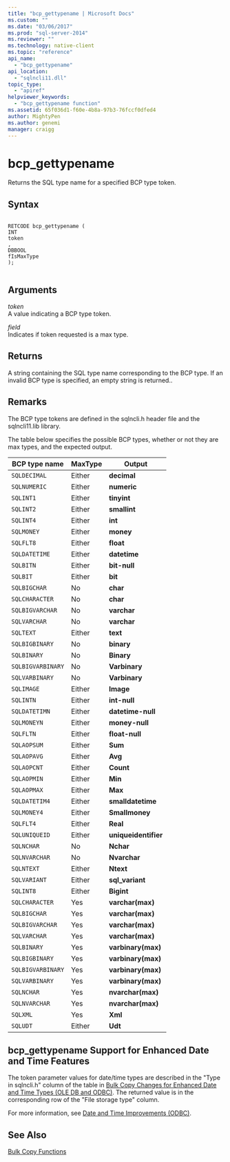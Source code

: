```yaml
---
title: "bcp_gettypename | Microsoft Docs"
ms.custom: ""
ms.date: "03/06/2017"
ms.prod: "sql-server-2014"
ms.reviewer: ""
ms.technology: native-client
ms.topic: "reference"
api_name: 
  - "bcp_gettypename"
api_location: 
  - "sqlncli11.dll"
topic_type: 
  - "apiref"
helpviewer_keywords: 
  - "bcp_gettypename function"
ms.assetid: 65f036d1-f60e-4b8a-97b3-76fccf0dfed4
author: MightyPen
ms.author: genemi
manager: craigg
---
```

# bcp_gettypename
  Returns the SQL type name for a specified BCP type token.  
  
## Syntax  
  
```  
  
RETCODE bcp_gettypename (  
INT   
token  
,  
DBBOOL   
fIsMaxType  
);  
  
```  
  
## Arguments  
 *token*  
 A value indicating a BCP type token.  
  
 *field*  
 Indicates if token requested is a max type.  
  
## Returns  
 A string containing the SQL type name corresponding to the BCP type. If an invalid BCP type is specified, an empty string is returned..  
  
## Remarks  
 The BCP type tokens are defined in the sqlncli.h header file and the sqlncli11.lib library.  
  
 The table below specifies the possible BCP types, whether or not they are max types, and the expected output.  
  
|BCP type name|MaxType|Output|  
|-------------------|-------------|------------|  
|`SQLDECIMAL`|Either|**decimal**|  
|`SQLNUMERIC`|Either|**numeric**|  
|`SQLINT1`|Either|**tinyint**|  
|`SQLINT2`|Either|**smallint**|  
|`SQLINT4`|Either|**int**|  
|`SQLMONEY`|Either|**money**|  
|`SQLFLT8`|Either|**float**|  
|`SQLDATETIME`|Either|**datetime**|  
|`SQLBITN`|Either|**bit-null**|  
|`SQLBIT`|Either|**bit**|  
|`SQLBIGCHAR`|No|**char**|  
|`SQLCHARACTER`|No|**char**|  
|`SQLBIGVARCHAR`|No|**varchar**|  
|`SQLVARCHAR`|No|**varchar**|  
|`SQLTEXT`|Either|**text**|  
|`SQLBIGBINARY`|No|**binary**|  
|`SQLBINARY`|No|**Binary**|  
|`SQLBIGVARBINARY`|No|**Varbinary**|  
|`SQLVARBINARY`|No|**Varbinary**|  
|`SQLIMAGE`|Either|**Image**|  
|`SQLINTN`|Either|**int-null**|  
|`SQLDATETIMN`|Either|**datetime-null**|  
|`SQLMONEYN`|Either|**money-null**|  
|`SQLFLTN`|Either|**float-null**|  
|`SQLAOPSUM`|Either|**Sum**|  
|`SQLAOPAVG`|Either|**Avg**|  
|`SQLAOPCNT`|Either|**Count**|  
|`SQLAOPMIN`|Either|**Min**|  
|`SQLAOPMAX`|Either|**Max**|  
|`SQLDATETIM4`|Either|**smalldatetime**|  
|`SQLMONEY4`|Either|**Smallmoney**|  
|`SQLFLT4`|Either|**Real**|  
|`SQLUNIQUEID`|Either|**uniqueidentifier**|  
|`SQLNCHAR`|No|**Nchar**|  
|`SQLNVARCHAR`|No|**Nvarchar**|  
|`SQLNTEXT`|Either|**Ntext**|  
|`SQLVARIANT`|Either|**sql_variant**|  
|`SQLINT8`|Either|**Bigint**|  
|`SQLCHARACTER`|Yes|**varchar(max)**|  
|`SQLBIGCHAR`|Yes|**varchar(max)**|  
|`SQLBIGVARCHAR`|Yes|**varchar(max)**|  
|`SQLVARCHAR`|Yes|**varchar(max)**|  
|`SQLBINARY`|Yes|**varbinary(max)**|  
|`SQLBIGBINARY`|Yes|**varbinary(max)**|  
|`SQLBIGVARBINARY`|Yes|**varbinary(max)**|  
|`SQLVARBINARY`|Yes|**varbinary(max)**|  
|`SQLNCHAR`|Yes|**nvarchar(max)**|  
|`SQLNVARCHAR`|Yes|**nvarchar(max)**|  
|`SQLXML`|Yes|**Xml**|  
|`SQLUDT`|Either|**Udt**|  
  
## bcp_gettypename Support for Enhanced Date and Time Features  
 The token parameter values for date/time types are described in the "Type in sqlncli.h" column of the table in [Bulk Copy Changes for Enhanced Date and Time Types &#40;OLE DB and ODBC&#41;](../native-client-odbc-date-time/bulk-copy-changes-for-enhanced-date-and-time-types-ole-db-and-odbc.md). The returned value is in the corresponding row of the "File storage type" column.  
  
 For more information, see [Date and Time Improvements &#40;ODBC&#41;](../native-client-odbc-date-time/date-and-time-improvements-odbc.md).  
  
## See Also  
 [Bulk Copy Functions](sql-server-driver-extensions-bulk-copy-functions.md)  
  
  

